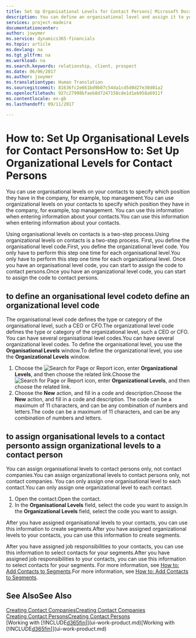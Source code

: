 ```yaml
---
title: Set Up Organisational Levels for Contact Persons| Microsoft Docs
description: You can define an organisational level and assign it to your contact to indicate the position they have in their company, for example, top management.
services: project-madeira
documentationcenter: 
author: jswymer
ms.service: dynamics365-financials
ms.topic: article
ms.devlang: na
ms.tgt_pltfrm: na
ms.workload: na
ms.search.keywords: relationship, client, prospect
ms.date: 06/06/2017
ms.author: jswymer
ms.translationtype: Human Translation
ms.sourcegitcommit: 81636fc2e661bd9b07c54da1cd5d0d27e30d01a2
ms.openlocfilehash: 927c27998bfaeb8d7247158cde1d1eb958a6911f
ms.contentlocale: en-gb
ms.lasthandoff: 09/11/2017

---
```

# <a name="how-to-set-up-organizational-levels-for-contact-persons"></a><span data-ttu-id="2f603-103">How to: Set Up Organisational Levels for Contact Persons</span><span class="sxs-lookup"><span data-stu-id="2f603-103">How to: Set Up Organizational Levels for Contact Persons</span></span>
<span data-ttu-id="2f603-104">You can use organisational levels on your contacts to specify which position they have in the company, for example, top management.</span><span class="sxs-lookup"><span data-stu-id="2f603-104">You can use organizational levels on your contacts to specify which position they have in the company, for example, top management.</span></span> <span data-ttu-id="2f603-105">You can use this information when entering information about your contacts.</span><span class="sxs-lookup"><span data-stu-id="2f603-105">You can use this information when entering information about your contacts.</span></span>

<span data-ttu-id="2f603-106">Using organisational levels on contacts is a two-step process.</span><span class="sxs-lookup"><span data-stu-id="2f603-106">Using organizational levels on contacts is a two-step process.</span></span> <span data-ttu-id="2f603-107">First, you define the organisational level code.</span><span class="sxs-lookup"><span data-stu-id="2f603-107">First, you define the organizational level code.</span></span> <span data-ttu-id="2f603-108">You only have to perform this step one time for each organisational level.</span><span class="sxs-lookup"><span data-stu-id="2f603-108">You only have to perform this step one time for each organizational level.</span></span> <span data-ttu-id="2f603-109">Once you have an organisational level code, you can start to assign the code to contact persons.</span><span class="sxs-lookup"><span data-stu-id="2f603-109">Once you have an organizational level code, you can start to assign the code to contact persons.</span></span>

## <a name="to-define-an-organizational-level-code"></a><span data-ttu-id="2f603-110">to define an organisational level code</span><span class="sxs-lookup"><span data-stu-id="2f603-110">to define an organizational level code</span></span>
<span data-ttu-id="2f603-111">The organisational level code defines the type or category of the organisational level, such a CEO  or CFO.</span><span class="sxs-lookup"><span data-stu-id="2f603-111">The organizational level code defines the type or category of the organizational level, such a CEO  or CFO.</span></span> <span data-ttu-id="2f603-112">You can have several organisational level codes.</span><span class="sxs-lookup"><span data-stu-id="2f603-112">You can have several organizational level codes.</span></span> <span data-ttu-id="2f603-113">To define the organisational level, you use the **Organisational Levels** window.</span><span class="sxs-lookup"><span data-stu-id="2f603-113">To define the organizational level, you use the **Organizational Levels** window.</span></span>

1. <span data-ttu-id="2f603-114">Choose the ![Search for Page or Report](media/ui-search/search_small.png "Search for Page or Report icon") icon, enter **Organizational Levels**, and then choose the related link.</span><span class="sxs-lookup"><span data-stu-id="2f603-114">Choose the ![Search for Page or Report](media/ui-search/search_small.png "Search for Page or Report icon") icon, enter **Organizational Levels**, and then choose the related link.</span></span>
2. <span data-ttu-id="2f603-115">Choose the **New** action, and fill in a code and description.</span><span class="sxs-lookup"><span data-stu-id="2f603-115">Choose the **New** action, and fill in a code and description.</span></span> <span data-ttu-id="2f603-116">The code can be a maximum of 11 characters, and can be any combination of numbers and letters.</span><span class="sxs-lookup"><span data-stu-id="2f603-116">The code can be a maximum of 11 characters, and can be any combination of numbers and letters.</span></span>

## <a name="to-assign-organizational-levels-to-a-contact-person"></a><span data-ttu-id="2f603-117">to assign organisational levels to a contact person</span><span class="sxs-lookup"><span data-stu-id="2f603-117">to assign organizational levels to a contact person</span></span>
<span data-ttu-id="2f603-118">You can assign organisational levels to contact persons only, not contact companies.</span><span class="sxs-lookup"><span data-stu-id="2f603-118">You can assign organizational levels to contact persons only, not contact companies.</span></span> <span data-ttu-id="2f603-119">You can only assign one organisational level to each contact.</span><span class="sxs-lookup"><span data-stu-id="2f603-119">You can only assign one organizational level to each contact.</span></span>

1. <span data-ttu-id="2f603-120">Open the contact.</span><span class="sxs-lookup"><span data-stu-id="2f603-120">Open the contact.</span></span>
2. <span data-ttu-id="2f603-121">In the **Organisational Levels** field, select the code you want to assign.</span><span class="sxs-lookup"><span data-stu-id="2f603-121">In the **Organizational Levels** field, select the code you want to assign.</span></span>

<span data-ttu-id="2f603-122">After you have assigned organisational levels to your contacts, you can use this information to create segments.</span><span class="sxs-lookup"><span data-stu-id="2f603-122">After you have assigned organizational levels to your contacts, you can use this information to create segments.</span></span>

<span data-ttu-id="2f603-123">After you have assigned job responsibilities to your contacts, you can use this information to select contacts for your segments.</span><span class="sxs-lookup"><span data-stu-id="2f603-123">After you have assigned job responsibilities to your contacts, you can use this information to select contacts for your segments.</span></span> <span data-ttu-id="2f603-124">For more information, see [How to: Add Contacts to Segments](marketing-add-contact-segment.md).</span><span class="sxs-lookup"><span data-stu-id="2f603-124">For more information, see [How to: Add Contacts to Segments](marketing-add-contact-segment.md).</span></span>

## <a name="see-also"></a><span data-ttu-id="2f603-125">See Also</span><span class="sxs-lookup"><span data-stu-id="2f603-125">See Also</span></span>
[<span data-ttu-id="2f603-126">Creating Contact Companies</span><span class="sxs-lookup"><span data-stu-id="2f603-126">Creating Contact Companies</span></span>](marketing-create-contact-companies.md)  
[<span data-ttu-id="2f603-127">Creating Contact Persons</span><span class="sxs-lookup"><span data-stu-id="2f603-127">Creating Contact Persons</span></span>](marketing-create-contact-persons.md)  
<span data-ttu-id="2f603-128">[Working with [!INCLUDE[d365fin](includes/d365fin_md.md)]](ui-work-product.md)</span><span class="sxs-lookup"><span data-stu-id="2f603-128">[Working with [!INCLUDE[d365fin](includes/d365fin_md.md)]](ui-work-product.md)</span></span>  

